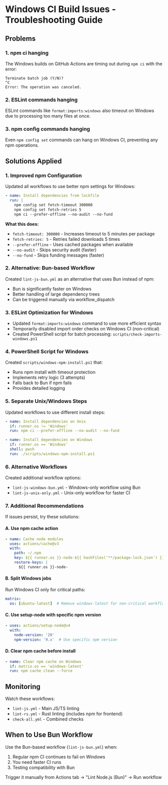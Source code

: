 # Windows CI Build Issues - Troubleshooting Guide

## Problems

### 1. npm ci hanging
The Windows builds on GitHub Actions are timing out during `npm ci` with the error:
```
Terminate batch job (Y/N)? 
^C
Error: The operation was canceled.
```

### 2. ESLint commands hanging
ESLint commands like `format:imports:windows` also timeout on Windows due to processing too many files at once.

### 3. npm config commands hanging
Even `npm config set` commands can hang on Windows CI, preventing any npm operations.

## Solutions Applied

### 1. Improved npm Configuration
Updated all workflows to use better npm settings for Windows:
```yaml
- name: Install dependencies from lockfile
  run: |
    npm config set fetch-timeout 300000
    npm config set fetch-retries 5
    npm ci --prefer-offline --no-audit --no-fund
```

**What this does:**
- `fetch-timeout: 300000` - Increases timeout to 5 minutes per package
- `fetch-retries: 5` - Retries failed downloads 5 times
- `--prefer-offline` - Uses cached packages when available
- `--no-audit` - Skips security audit (faster)
- `--no-fund` - Skips funding messages (faster)

### 2. Alternative: Bun-based Workflow
Created `lint-js-bun.yml` as an alternative that uses Bun instead of npm:
- Bun is significantly faster on Windows
- Better handling of large dependency trees
- Can be triggered manually via workflow_dispatch

### 3. ESLint Optimization for Windows
- Updated `format:imports:windows` command to use more efficient syntax
- Temporarily disabled import order checks on Windows CI (non-critical)
- Created PowerShell script for batch processing: `scripts/check-imports-windows.ps1`

### 4. PowerShell Script for Windows
Created `scripts/windows-npm-install.ps1` that:
- Runs npm install with timeout protection
- Implements retry logic (3 attempts)
- Falls back to Bun if npm fails
- Provides detailed logging

### 5. Separate Unix/Windows Steps
Updated workflows to use different install steps:
```yaml
- name: Install dependencies on Unix
  if: runner.os != 'Windows'
  run: npm ci --prefer-offline --no-audit --no-fund

- name: Install dependencies on Windows
  if: runner.os == 'Windows'
  shell: pwsh
  run: ./scripts/windows-npm-install.ps1
```

### 6. Alternative Workflows
Created additional workflow options:
- `lint-js-windows-bun.yml` - Windows-only workflow using Bun
- `lint-js-unix-only.yml` - Unix-only workflow for faster CI

### 7. Additional Recommendations

If issues persist, try these solutions:

#### A. Use npm cache action
```yaml
- name: Cache node modules
  uses: actions/cache@v3
  with:
    path: ~/.npm
    key: ${{ runner.os }}-node-${{ hashFiles('**/package-lock.json') }}
    restore-keys: |
      ${{ runner.os }}-node-
```

#### B. Split Windows jobs
Run Windows CI only for critical paths:
```yaml
matrix:
  os: [ubuntu-latest]  # Remove windows-latest for non-critical workflows
```

#### C. Use setup-node with specific npm version
```yaml
- uses: actions/setup-node@v4
  with:
    node-version: '20'
    npm-version: '9.x'  # Use specific npm version
```

#### D. Clear npm cache before install
```yaml
- name: Clear npm cache on Windows
  if: matrix.os == 'windows-latest'
  run: npm cache clean --force
```

## Monitoring

Watch these workflows:
- `lint-js.yml` - Main JS/TS linting
- `lint-rs.yml` - Rust linting (includes npm for frontend)
- `check-all.yml` - Combined checks

## When to Use Bun Workflow

Use the Bun-based workflow (`lint-js-bun.yml`) when:
1. Regular npm CI continues to fail on Windows
2. You need faster CI runs
3. Testing compatibility with Bun

Trigger it manually from Actions tab → "Lint Node.js (Bun)" → Run workflow